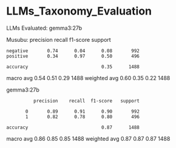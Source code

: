 # LLMs_Taxonomy_Evaluation

LLMs Evaluated:
gemma3:27b


Musubu:
              precision    recall  f1-score   support

    negative       0.74      0.04      0.08       992
    positive       0.34      0.97      0.50       496

    accuracy                           0.35      1488
   macro avg       0.54      0.51      0.29      1488
weighted avg       0.60      0.35      0.22      1488


gemma3:27b

              precision    recall  f1-score   support

           0       0.89      0.91      0.90       992
           1       0.82      0.78      0.80       496

    accuracy                           0.87      1488
   macro avg       0.86      0.85      0.85      1488
weighted avg       0.87      0.87      0.87      1488
